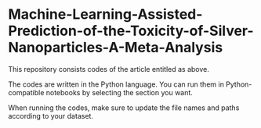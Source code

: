 # Machine-Learning-Assisted-Prediction-of-the-Toxicity-of-Silver-Nanoparticles-A-Meta-Analysis


This repository consists codes of the article entitled as above.

The codes are written in the Python language. You can run them in Python-compatible notebooks by selecting the section you want.

When running the codes, make sure to update the file names and paths according to your dataset.
